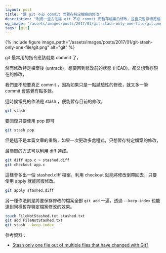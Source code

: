 ```yaml
---
layout: post
title: "讓 git 不必 commit 而暫存特定檔案的修改"
description: "利用一些方法讓 git 不必 commit 而暫存檔案的修改，並且只暫存特定檔案。"
og_image: "/assets/images/posts/2017/01/git-stash-only-one-file/git.png"
tags: [git]
---
```


{% include figure image_path="/assets/images/posts/2017/01/git-stash-only-one-file/git.png" alt="git" %}

git 最常用的指令應該就屬 commit 了，

然而修改特定檔案後 (untrack)，想要回到修改前的狀態 (HEAD)，卻又想暫存現在的修改，

我們並不想要真正 commit ，因為如果只是一點試驗性的修改，就又多一筆 commit 會感覺有點多餘。

這時候常見的作法是 stash ，便能暫存目前的修改。

```bash
git stash
```

要回復只要使用 pop 即可

```bash
git stash pop
```

但是這不是本篇文章的重點，如果一次更改多處程式，只想暫存特定檔案的修改，

最簡單的方式可以利用 diff 達成。

```bash
git diff app.c > stashed.diff
git checkout app.c
```

這樣會多出一個 stashed.diff 檔案，利用 checkout 就能將修改倒帶回去，只要使用 apply 就能回復修改。

```bash
git apply stashed.diff
```

另一種作法則是將要保存修改的檔案全部 `git add` 一遍，透過 `--keep-index` 也能達到同樣暫存特定檔案修改的效果。

```bash
touch FileNotStashed.txt stashed.txt
git add FileNotStashed.txt
git stash --keep-index
```


參考資料：
- [Stash only one file out of multiple files that have changed with Git?](http://stackoverflow.com/questions/3040833/stash-only-one-file-out-of-multiple-files-that-have-changed-with-git)
